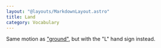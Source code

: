 ```yaml
---
layout: "@layouts/MarkdownLayout.astro"
title: Land
category: Vocabulary
---
```


Same motion as ["ground"](../ground),
but with the "L" hand sign instead.
